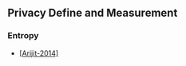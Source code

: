 ## Privacy Define and Measurement

### Entropy
- [[Arijit-2014]](../../papers/file/ukil14-privacy-2bn2b.md)

